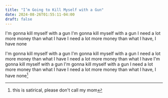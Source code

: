 ```yaml
---
title: "I’m Going to Kill Myself with a Gun"
date: 2024-08-26T01:55:11-04:00
draft: false
---
```

I'm gonna kill myself with a gun
I'm gonna kill myself with a gun
I need a lot more money than what I have
I need a lot more money than what I have, I have none

I'm gonna kill myself with a gun
I'm gonna kill myself with a gun
I need a lot more money than what I have
I need a lot more money than what I have
I'm gonna kill myself with a gun
I'm gonna kill myself with a gun
I need a lot more money than what I have
I need a lot more money than what I have, I have none[^1]

[^1]: this is satirical, please don't call my mom